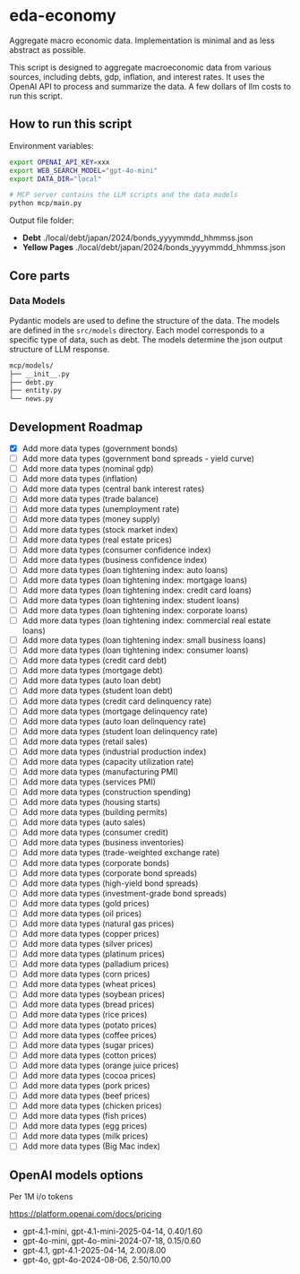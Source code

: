 # eda-economy

Aggregate macro economic data. Implementation is minimal and as less abstract as possible.

This script is designed to aggregate macroeconomic data from various sources, including debts, gdp, inflation, and interest rates. It uses the OpenAI API to process and summarize the data. A few dollars of llm costs to run this script.

## How to run this script

Environment variables:

```bash
export OPENAI_API_KEY=xxx
export WEB_SEARCH_MODEL="gpt-4o-mini"
export DATA_DIR="local"
```

```bash
# MCP server contains the LLM scripts and the data models
python mcp/main.py
```

Output file folder:

- **Debt**  ./local/debt/japan/2024/bonds_yyyymmdd_hhmmss.json
- **Yellow Pages**  ./local/debt/japan/2024/bonds_yyyymmdd_hhmmss.json

## Core parts

### Data Models

Pydantic models are used to define the structure of the data. The models are defined in the `src/models` directory. Each model corresponds to a specific type of data, such as debt. The models determine the json output structure of LLM response.

```markdown
mcp/models/
├── __init__.py
├── debt.py
├── entity.py
└── news.py
```

## Development Roadmap

- [x] Add more data types (government bonds)
- [ ] Add more data types (government bond spreads - yield curve)
- [ ] Add more data types (nominal gdp)
- [ ] Add more data types (inflation)
- [ ] Add more data types (central bank interest rates)
- [ ] Add more data types (trade balance)
- [ ] Add more data types (unemployment rate)
- [ ] Add more data types (money supply)
- [ ] Add more data types (stock market index)
- [ ] Add more data types (real estate prices)
- [ ] Add more data types (consumer confidence index)
- [ ] Add more data types (business confidence index)
- [ ] Add more data types (loan tightening index: auto loans)
- [ ] Add more data types (loan tightening index: mortgage loans)
- [ ] Add more data types (loan tightening index: credit card loans)
- [ ] Add more data types (loan tightening index: student loans)
- [ ] Add more data types (loan tightening index: corporate loans)
- [ ] Add more data types (loan tightening index: commercial real estate loans)
- [ ] Add more data types (loan tightening index: small business loans)
- [ ] Add more data types (loan tightening index: consumer loans)
- [ ] Add more data types (credit card debt)
- [ ] Add more data types (mortgage debt)
- [ ] Add more data types (auto loan debt)
- [ ] Add more data types (student loan debt)
- [ ] Add more data types (credit card delinquency rate)
- [ ] Add more data types (mortgage delinquency rate)
- [ ] Add more data types (auto loan delinquency rate)
- [ ] Add more data types (student loan delinquency rate)
- [ ] Add more data types (retail sales)
- [ ] Add more data types (industrial production index)
- [ ] Add more data types (capacity utilization rate)
- [ ] Add more data types (manufacturing PMI)
- [ ] Add more data types (services PMI)
- [ ] Add more data types (construction spending)
- [ ] Add more data types (housing starts)
- [ ] Add more data types (building permits)
- [ ] Add more data types (auto sales)
- [ ] Add more data types (consumer credit)
- [ ] Add more data types (business inventories)
- [ ] Add more data types (trade-weighted exchange rate)
- [ ] Add more data types (corporate bonds)
- [ ] Add more data types (corporate bond spreads)
- [ ] Add more data types (high-yield bond spreads)
- [ ] Add more data types (investment-grade bond spreads)
- [ ] Add more data types (gold prices)
- [ ] Add more data types (oil prices)
- [ ] Add more data types (natural gas prices)
- [ ] Add more data types (copper prices)
- [ ] Add more data types (silver prices)
- [ ] Add more data types (platinum prices)
- [ ] Add more data types (palladium prices)
- [ ] Add more data types (corn prices)
- [ ] Add more data types (wheat prices)
- [ ] Add more data types (soybean prices)
- [ ] Add more data types (bread prices)
- [ ] Add more data types (rice prices)
- [ ] Add more data types (potato prices)
- [ ] Add more data types (coffee prices)
- [ ] Add more data types (sugar prices)
- [ ] Add more data types (cotton prices)
- [ ] Add more data types (orange juice prices)
- [ ] Add more data types (cocoa prices)
- [ ] Add more data types (pork prices)
- [ ] Add more data types (beef prices)
- [ ] Add more data types (chicken prices)
- [ ] Add more data types (fish prices)
- [ ] Add more data types (egg prices)
- [ ] Add more data types (milk prices)
- [ ] Add more data types (Big Mac index)

## OpenAI models options

Per 1M i/o tokens

<https://platform.openai.com/docs/pricing>

- gpt-4.1-mini, gpt-4.1-mini-2025-04-14, $0.40/$1.60
- gpt-4o-mini, gpt-4o-mini-2024-07-18, $0.15/$0.60
- gpt-4.1, gpt-4.1-2025-04-14, $2.00/$8.00
- gpt-4o, gpt-4o-2024-08-06, $2.50/$10.00
